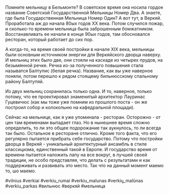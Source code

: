 Помните мельницу в Бельмонте? В советское время она носила гордое название Советской Государственной Мельницы Номер Два. А знаете, где была Государственная Мельница Номер Один? А вот тут, в Веркяй. Проработала аж до начала 80ых годов ХХ века. Потом случился пожар, и сколько-то времени мельница была заброшенным бомжатником. Восстанавливать ее начали в конце 90ых годов, там обосновался ресторан, который работает до сих пор.

А когда-то, на время своей постройки в начале ХIX века, мельницы были основным источником энергии для Веркяйского дворца наверху. И мельниц этих было две, они стояли на каскаде из четырех прудов, на безымянной речке. Речка из-за полученного повышения стала называтся Балтупис (белая речка). Название, как вы уже наверное поняли, потом перешло к рядом стоящему бильнюсскому спальному району Балтупяй.

Из двух мельниц сохранилась только одна. И то, наверное, только потому, что ее проектировал знаменитый архитектор Лауринас Гуцевичюс (как мы тоже уже помним из прошлого поста - он же построил собор и колокольню на кафедральной площади).

Сейчас на мельнице, как я уже упоминала - ресторан. Осторожно - от цен там временами выпадает глаз. Но в нынешнее время сложно определить, то ли это общее подорожание так аукнулось, то ли всегда так было. Остальное в ресторане отлично. Кроме того факта, что его регулярно пытается прибрать себе государство. Потому что постройки дворца в Веркяй - уникальный архитектурный ансамбль в стиле классицизма, единственный такой в Европе. И государство время от времени пытается наложить лапу на все вокруг, в лучшей своей традиции, не особо представляя, что делать с результатами и как поддерживать и развивать это место. Так что на данный момент маемо то, шо маемо.

#vilnius #verkiai #verkiu_rumai #verkiu_malunas #verkių_malūnas #verkiu_parkas  #вильнюс #веркяй #мельница

